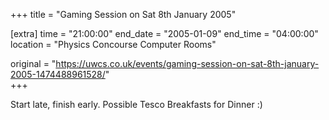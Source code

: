 +++
title = "Gaming Session on Sat 8th January 2005"

[extra]
time = "21:00:00"
end_date = "2005-01-09"
end_time = "04:00:00"
location = "Physics Concourse Computer Rooms"

original = "https://uwcs.co.uk/events/gaming-session-on-sat-8th-january-2005-1474488961528/"    
+++

Start late, finish early.  Possible Tesco Breakfasts for Dinner :)

